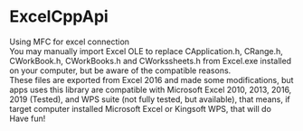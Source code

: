 # ExcelCppApi
Using MFC for excel connection  
You may manually import Excel OLE to replace CApplication.h, CRange.h, CWorkBook.h, CWorkBooks.h and CWorkssheets.h from Excel.exe installed on your computer, but be aware of the compatible reasons.  
These files are exported from Excel 2016 and made some modifications, but apps uses this library are compatible with Microsoft Excel 2010, 2013, 2016, 2019 (Tested), and WPS suite (not fully tested, but available), that means, if target computer installed Microsoft Excel or Kingsoft WPS, that will do  
Have fun!  
